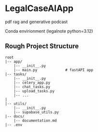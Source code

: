 # LegalCaseAIApp
pdf rag and generative podcast 

Conda envirionment (legalnote python=3.12)



## Rough Project Structure

```
root
|-- app/
    |-- __init__.py
    |-- main.py             # fastAPI app
|-- tasks/
    |-- __init__.py
    |-- celery_app.py
    |-- chat_tasks.py
    |-- upload_tasks.py
    |-- ...
|    
|-- utils/
    |-- __init__.py
    |-- supabase_utils.py
|-- docs/
    |-- documentation.md
|-- .env
```